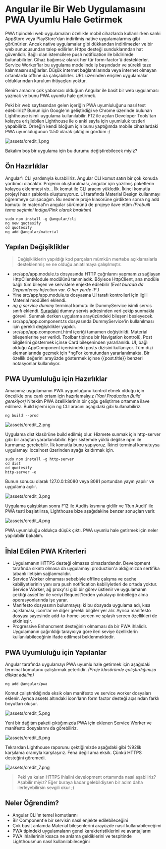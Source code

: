 # Angular ile Bir Web Uygulamasını PWA Uyumlu Hale Getirmek

PWA tipindeki web uygulamaları özellikle mobil cihazlarda kullanılırken sanki AppStore veya PlayStore'dan indirilmiş native uygulamalarmış gibi görünürler. Ancak native uygulamalar gibi dükkandan indirilmezler ve bir web sunucusundan talep edilirler. Https desteği sunduklarından hat güvenlidir. Bağlı olan istemcilere push notification ile bildirimde bulunabilirler. Cihaz bağımsız olarak her tür form-factor'ü desteklerler. Service Worker'lar bu uygulama modelinde iş başındadır ve sürekli taze kalınmasını sağlarlar. Düşük internet bağlantılarında veya internet olmayan ortamlarda offline da çalışabilirler. URL üzerinden erişilen uygulamalar olduklarından kurulum ihtiyaçları yoktur.

Benim amacım çok yabancısı olduğum Angular ile basit bir web uygulaması yazmak ve bunu PWA uyumlu hale getirmek. 

Peki bir web sayfasından gelen içeriğin PWA uyumluluğunu nasıl test edebiliriz? Bunun için Google'ın geliştirdiği ve Chrome üzerinde bulunan Lighthouse isimli uygulama kullanılabilir. F12 ile açılan Developer Tools'tan kolayca erişilebilen Lighthouse ile o anki sayfa için uyumluluk testleri yapabiliriz. Örneğin kendi bloğum için bunu yaptığımda mobile cihazlardaki PWA uyumluluğunun %50 olarak çıktığını gördüm :/

![assets/credit_1.png](assets/credit_1.png)

Bakalım boş bir uygulama için bu durumu değiştirebilecek miyiz?

## Ön Hazırlıklar

Angular'ı CLI yardımıyla kurabiliriz. Angular CLI komut satırı bir çok konuda yardımcı olacaktır. Projenin oluşturulması, angular için yazılmış paketlerin kolayca eklenmesi vb... İlk komut ile CLI aracını yükledik. İkinci komutla  projeyi hazır şablonla oluşturuyoruz. UI tarafında Material Design kullanmayı öğrenmeye çalışacağım. Bu nedenle proje klasörüne girdikten sonra ng add komutu ile material'ın angular sürümünü de projeye ilave ettim _(Prebuilt tema seçimini Indigo/Pink olarak bıraktım)_

```
sudo npm install -g @angular/cli
ng new quotesify
cd quotesify
ng add @angular/material
```

## Yapılan Değişiklikler

>Değişikliklerin yapıldığı kod parçaları mümkün mertebe açıklamalarla desteklenmiş ve ne olduğu anlatılmaya çalışılmıştır.

- src/app/app.module.ts dosyasında HTTP çağrılarını yapmamızı sağlayan HttpClientModule modülünü tanımladık. Böylece HttpClient, ana modüle bağlı tüm bileşen ve servislere enjekte edilebilir _(Evet burada da Dependency Injection var. O her yerde :P )_
- Yine src/app/app.module.ts dosyasına UI tarafı kontrolleri için ilgili Material modülleri eklendi.
- _ng g service dummy_ terminal komutu ile DummyService isimli servis sınıfı eklendi. [Şuradaki](https://jsonplaceholder.typicode.com/posts) dummy servis adresinden veri çekip sunmakla görevli. Sunmak derken uygulama arayüzündeki bileşeni besleyecek.
- src/app/app.component.ts dosyasında DummyService'in kullanılması için gerekli değişiklikler yapıldı.
- src/app/app.component.html içeriği tamamen değiştirildi. Material bileşenlerine yer verildi. Toolbar tipinde bir Navigation kontrolü, Post bilgilerini göstermek içinse Card bileşeninden yararlanıldı. UI, bağlı olduğu AppComponent içerisindeki posts dizisini kullanıyor. Tüm dizi elemanlarında gezmek için *ngFor komutundan yararlanılmakta. Bir özellik değerini arayüzde göstermek içinse {{post.title}} benzeri notasyonlar kullanılıyor.

## PWA Uyumluluğu için Hazırlıklar

Amacımız uygulamanın PWA uygunluğunu kontrol etmek olduğu için öncelikle onu canlı ortam için hazırlamalıyız _(Yani Production Build gerekiyor)_ Nitekim PWA özelliklerinin bir çoğu geliştirme ortamına ilave edilmez. Build işlemi için ng CLI aracını aşağıdaki gibi kullanabiliriz.

```
ng build --prod
```

![assets/credit_2.png](assets/credit_2.png)

Uygulama dist klasörüne build edilmiş olur. Hizmete sunmak için http-server gibi bir araçtan yararlanılabilir. Eğer sistemde yüklü değilse npm ile kurmamız gerekebilir. İlk komutla bunu yapıyoruz. İkinci terminal komutuysa uygulamayı localhost üzerinden ayağa kaldırmak için.

```
sudo npm install -g http-server
cd dist
cd quotesify
http-server -o
```

Bunun sonucu olarak 127.0.0.1:8080 veya 8081 portundan yayın yapılır ve uygulama açılır.

![assets/credit_3.png](assets/credit_3.png)

Uygulama çalıştıktan sonra F12 ile Audits kısmına gidilir ve 'Run Audit' ile PWA testi başlatılırsa, Lighthouse bize aşağıdakine benzer sonuçları verir.

![assets/credit_4.png](assets/credit_4.png)

PWA uyumluluğu oldukça düşük çıktı. PWA uyumlu hale getirmek için neler yapılabilir bakalım.

## İhlal Edilen PWA Kriterleri

- Uygulamanın HTTPS desteği olmazsa olmazlardandır. Development tarafında sıkıntı olmasa da uygulamayı production'a aldığımızda sertifika tabanlı iletişim sağlanmalıdır.
- Service Worker olmaması sebebiyle offline çalışma ve cache kabiliyetlerinin yanı sıra push notification kabiliyletleri de ortada yoktur. Service Worker, ağ proxy'si gibi bir görev üstlenir ve uygulamanın çektiği asset'ler ile veriyi Request'lerden yakalayıp önbelleğe alma operasyonlarında işe yarar.
- Manifesto dosyasının bulunmayışı ki bu dosyada uygulama adı, kısa açıklaması, icon'lar ve diğer gerekli bilgiler yer alır. Ayrıca manifesto dosyası sayesinde add-to-home-screen ve splash screen özellikleri de etkinleşir.
- Progressive Enhancment desteğinin olmaması da bir PWA ihlalidir. Uygulamanın çağırıldığı tarayıcıya göre ileri seviye özelliklerin kullanılabileceğinin ifade edilmesi beklenmektedir.

## PWA Uyumluluğu için Yapılanlar

Angular tarafında uygulamayı PWA uyumlu hale getirmek için aşağıdaki terminal komutunu çalıştırmak yeterlidir. _(Proje klasöründe çalıştırdığımıza dikkat edelim)_

```
ng add @angular/pwa
```

Komut çalıştırıldığında eksik olan manifesto ve service worker dosyaları eklenir. Ayrıca assets altındaki icon'ların form factor desteği açısından farklı boyutları oluşur. 

![assets/credit_5.png](assets/credit_5.png)

Yeni bir dağıtım paketi çıktığımızda PWA için eklenen Service Worker ve manifesto dosyalarını da görebiliriz. 

![assets/credit_6.png](assets/credit_6.png)

Tekrardan Lighthouse raporunu çektiğimizde aşağıdaki gibi %92lik karşılama oranıyla  karşılaşırız. Fena değil ama eksik. Çünkü HTTPS desteğini göremedi.

![assets/credit_7.png](assets/credit_7.png)

>Peki ya kalan HTTPS ihlalini development ortamında nasıl aşabiliriz? Aşabilir miyiz? Eğer buraya kadar gelebildiysen bir adım daha ilerleyebilirsin sevgili okur ;)

## Neler Öğrendim?

- Angular CLI'ın temel komutlarını
- Bir Component'e bir servisin nasıl enjekte edilebileceğini
- Çok basit anlamda Material bileşenlerini arayüzde nasıl kullanabileceğimi
- PWA tipindeki uygulamaların genel karakteristiklerini ve avantajlarını
- PWA ihlallerinin kısaca ne anlama geldiklerini ve tespitinde Lighthouse'un nasıl kullanılabileceğini
